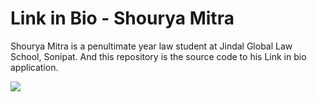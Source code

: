 # Link in Bio - Shourya Mitra

Shourya Mitra is a penultimate year law student at Jindal Global Law School, Sonipat.
And this repository is the source code to his Link in bio application.

![](https://i.imgur.com/Onbzidu.png)